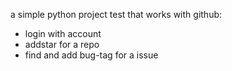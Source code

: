 a simple python project test that works with github:

- login with account
- addstar for a repo
- find and add bug-tag for a issue
